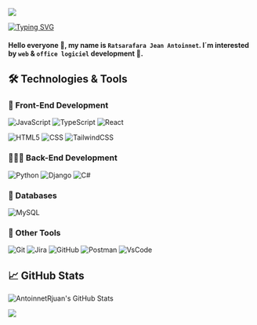 
<img src="https://capsule-render.vercel.app/api?type=waving&color=0:423da,7100:008080&fontColor=dedede&height=160&section=header&text=Tongasoa&fontSize=20" />
<p align="left"> 
    <a href="https://git.io/typing-svg"><img src="https://readme-typing-svg.demolab.com?font=Fira+Code&size=22&pause=1000&color=40C463&center=true&random=false&width=760&lines=Software+Engineer+Student+and+FullStack+Developer;" alt="Typing SVG" />
    </a>
</p>

#### Hello everyone 👋, my name is `Ratsarafara Jean Antoinnet`. I´m interested by `web` & `office logiciel` development 🚀.

## 🛠️ Technologies & Tools

### 🎨 Front-End Development

![JavaScript](https://img.shields.io/badge/-JavaScript-333333?style=flat&logo=javascript)
![TypeScript](https://img.shields.io/badge/-TypeScript-333333?style=flat&logo=typescript)
![React](https://img.shields.io/badge/-React-333333?style=flat&logo=react)

![HTML5](https://img.shields.io/badge/-HTML5-333333?style=flat&logo=html5)
![CSS](https://img.shields.io/badge/-CSS-333333?style=flat&logo=CSS3&logoColor=1572B6)
![TailwindCSS](https://img.shields.io/badge/-TailwindCSS-333333?style=flat&logo=tailwindcss)

### 🧑🏽‍💻 Back-End Development

![Python](https://img.shields.io/badge/-Python-333333?style=flat&logo=python)
![Django](https://img.shields.io/badge/-Django-333333?style=flat&logo=django)
![C#](https://img.shields.io/badge/-C%23-333333?style=flat&logo=c-sharp)

### 💾 Databases

![MySQL](https://img.shields.io/badge/-MySQL-333333?style=flat&logo=mysql)


### 🧰 Other Tools

![Git](https://img.shields.io/badge/-Git-333333?style=flat&logo=git)
![Jira](https://img.shields.io/badge/-Jira-333333?style=flat&logo=jira)
![GitHub](https://img.shields.io/badge/-GitHub-333333?style=flat&logo=github)
![Postman](https://img.shields.io/badge/-postman-333333?style=flat&logo=postman)
![VsCode](https://img.shields.io/badge/-VsCode-333333?style=flat&logo=vscode&logoColor=007ACC)

## 📈 GitHub Stats

![AntoinnetRjuan's GitHub Stats](https://github-readme-stats.vercel.app/api?username=AntoinnetRjuan&show_icons=true&theme=blue-dark)
<p align="left"><img src="https://github-readme-streak-stats.herokuapp.com?user=AntoinnetRjuan&theme=algolia&hide_border=true&date_format=M%20j%5B%2C%20Y%5D&stroke=08EDFF1E&background=020625&ring=1321FE&fire=DD5007"/></p>




